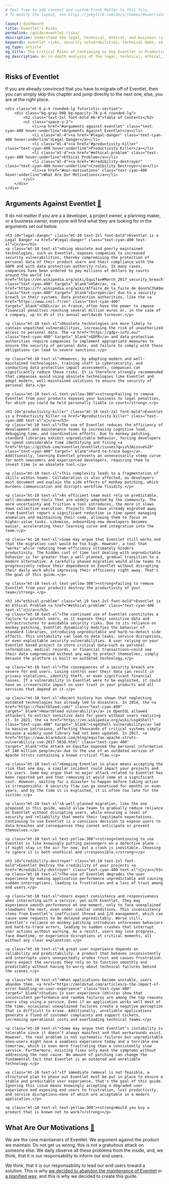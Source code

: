 ```yaml
---
# Feel free to add content and custom Front Matter to this file.
# To modify the layout, see https://jekyllrb.com/docs/themes/#overriding-theme-defaults

layout: dashboard
title: Eventlet's Risks
permalink: /guide/eventlet-risks/
description: Understand the legal, technical, ethical, and business risks of continuing to use Eventlet in your Python applications, including security vulnerabilities, productivity impacts, and user experience degradation.
keywords: eventlet risks, security vulnerabilities, technical debt, software maintenance, legal compliance, productivity impact, reliability issues, user experience
og_type: article
og_title: The Critical Risks of Continuing to Use Eventlet in Production
og_description: An in-depth analysis of the legal, technical, ethical, and business risks posed by continued reliance on the deprecated Eventlet library.
---
```

<section>
    <h1 class="text-4xl font-bold">Risks of Eventlet</h1>
    <p class="mt-10 text-xl">If you are already convinced that you have to migrate off of Eventlet, then you can simply skip this chapter and jump directly to the next one, else, you are at the right place.</p>

    <div class="mt-6 p-4 rounded-lg futuristic-section">
        <div class="bg-gray-900 bg-opacity-70 p-6 rounded-lg">
            <h2 class="text-2xl font-bold mb-4">Table of Contents</h2>
            <ul class="space-y-2">
                <li><a href="#arguments-against-eventlet" class="text-cyan-400 hover:underline">Arguments Against Eventlet</a></li>
                <li class="ml-4"><a href="#legal-danger" class="text-cyan-400 hover:underline">Legal Danger</a></li>
                <li class="ml-4"><a href="#productivity-killer" class="text-cyan-400 hover:underline">Productivity Killer</a></li>
                <li class="ml-4"><a href="#ethical-problem" class="text-cyan-400 hover:underline">Ethical Problem</a></li>
                <li class="ml-4"><a href="#credibility-destroyer" class="text-cyan-400 hover:underline">Credibility Destroyer</a></li>
                <li><a href="#our-motivations" class="text-cyan-400 hover:underline">What Are Our Motivations</a></li>
            </ul>
        </div>
    </div>
</section>
<section>
    <h2 id="arguments-against-eventlet" class="mt-10 text-3xl font-bold">Arguments Against Eventlet <a href="#arguments-against-eventlet" class="text-cyan-400 text-xl">🔗</a></h2>
    <p class="mt-10 text-xl">It do not matter if you are a a developer, a project owner, a planning maker, or a business owner, everyone will find what they are looking for in the arguments set out below.</p>

    <h3 id="legal-danger" class="mt-10 text-2xl font-bold">Eventlet is a Legal Danger <a href="#legal-danger" class="text-cyan-400 text-xl">🔗</a></h3>
    <p class="mt-10 text-xl">Using obsolete and poorly maintained technologies, such as Eventlet, exposes companies to increased security vulnerabilities, thereby compromising the protection of personal data of their product users and their compliance with the GDPR and with data protection authority rules. In many cases, companies have been ordered to pay millions of dollars by courts around the world (<a href="https://en.wikipedia.org/wiki/Equifax#March_2017_security_breach" class="text-cyan-400" target="_blank">USA</a>, <a href="https://fr.wikipedia.org/wiki/Affaire_de_la_fuite_de_donn%C3%A9es_de_sant%C3%A9_de_laboratoires_fran%C3%A7ais" class="text-cyan-400" target="_blank">Europe</a>) due to a security breach in their systems. Data protection authorities, like the <a href="https://www.cnil.fr/en" class="text-cyan-400" target="_blank">CNIL</a> in France, often have the power to impose financial penalties reaching several million euros or, in the case of a company, up to 4% of its annual worldwide turnover.​</p>

    <p class="mt-10 text-xl">Obsolete technologies are more likely to contain unpatched vulnerabilities, increasing the risk of unauthorized access to personal data. The <a href="https://gdpr-info.eu/" class="text-cyan-400" target="_blank">GDPR</a> and data protection authorities require companies to implement appropriate measures to ensure the security of personal data, and failure to comply with these obligations can lead to severe sanctions.​</p>

    <p class="mt-10 text-xl">However, by adopting modern and well-maintained technologies, training staff in cybersecurity, and conducting data protection impact assessments, companies can significantly reduce these risks. It is therefore strongly recommended that companies avoid using obsolete technologies like Eventlet and adopt modern, well-maintained solutions to ensure the security of personal data.​</p>

    <p class="mt-10 text-xl text-yellow-300"><strong>Failing to remove Eventlet from your products exposes your business to legal penalties, for which you could be held personally liable in court</strong>.</p>

    <h3 id="productivity-killer" class="mt-10 text-2xl font-bold">Eventlet is a Productivity Killer <a href="#productivity-killer" class="text-cyan-400 text-xl">🔗</a></h3>
    <p class="mt-10 text-xl">The use of Eventlet reduces the efficiency of development and maintenance teams by increasing cognitive load, debugging time, and coordination efforts. Due to monkey patching, standard libraries exhibit unpredictable behavior, forcing developers to spend considerable time identifying and fixing <a href="https://github.com/eventlet/eventlet/issues?q=is%3Aissue%20" class="text-cyan-400" target="_blank">hard-to-trace bugs</a>. Additionally, learning Eventlet presents an unnecessarily steep curve for both newcomers and experienced developers, requiring them to invest time in an obsolete tool.</p>

    <p class="mt-10 text-xl">This complexity leads to a fragmentation of skills within teams. Collaboration is also affected, as developers must document and explain the side effects of monkey patching, which burdens communication and disrupts workflow fluidity.</p>

    <p class="mt-10 text-xl">An efficient team must rely on predictable, well-documented tools that are widely adopted by the community. The more uncertainty and friction a tool introduces, the more it slows down collective execution. Projects that have already migrated away from Eventlet report a significant reduction in time spent managing anomalies and maintaining their code, allowing them to focus on higher-value tasks. Likewise, onboarding new developers becomes easier, accelerating their learning curve and integration into the team.</p>

    <p class="mt-10 text-xl">Some may argue that Eventlet still works and that the migration cost would be too high. However, a tool that "works" while reducing team efficiency ultimately hinders productivity. The hidden cost of time lost dealing with unpredictable behavior is far greater than a well-planned, gradual transition to a modern alternative. A carefully phased migration would allow teams to progressively reduce their dependence on Eventlet without disrupting their daily work while improving their efficiency right away. That's the goal of this guide.​</p>

    <p class="mt-10 text-xl text-yellow-300"><strong>Failing to remove Eventlet from your products destroy the productivity of your team</strong>.</p>

    <h3 id="ethical-problem" class="mt-10 text-2xl font-bold">Eventlet is An Ethical Problem <a href="#ethical-problem" class="text-cyan-400 text-xl">🔗</a></h3>
    <p class="mt-10 text-xl">The continued use of Eventlet constitutes a failure to protect users, as it exposes their sensitive data and infrastructures to avoidable security risks. Due to its reliance on monkey patching, Eventlet dynamically modifies the behavior of standard libraries, introducing unpredictable and hard-to-detect side effects. This instability can lead to data leaks, service disruptions, or even exploitable security vulnerabilities. A user relying on your Eventlet based project to store critical data—such as personal information, medical records, or financial transactions—could see their data compromised without any way to protect themselves, simply because the platform is built on outdated technology.</p>

    <p class="mt-10 text-xl">The consequences of a security breach are severe for end users. Losing control over their data can result in privacy violations, identity theft, or even significant financial losses. If a vulnerability in Eventlet were to be exploited, it could have an irreversible impact on user trust in your products and all services that depend on it.</p>

    <p class="mt-10 text-xl">Recent history has shown that neglecting outdated technologies has already led to disasters. In 2014, the <a href="https://heartbleed.com/" class="text-cyan-400" target="_blank">Heartbleed vulnerability</a> in OpenSSL allowed attackers to extract sensitive data for years without users realizing it. In 2021, the <a href="https://en.wikipedia.org/wiki/Log4Shell" class="text-cyan-400" target="_blank">Log4Shell vulnerability</a> led to massive intrusions, affecting thousands of critical systems simply because a widely used library had not been updated. In 2017, <a href="https://www.blackduck.com/blog/equifax-apache-struts-vulnerability-cve-2017-5638.html" class="text-cyan-400" target="_blank">the attack on Equifax exposed the personal information of 140 million people</a> due to the use of an outdated version of Apache Struts containing a known critical flaw.</p>

    <p class="mt-10 text-xl">Keeping Eventlet in place means accepting the risk that one day, a similar incident could impact your projects and its users. Some may argue that no major attack related to Eventlet has been reported yet and that removing it would come at a significant cost. However, waiting for a disaster to happen before taking action is irresponsible. A security flaw can go unnoticed for months or even years, and by the time it is exploited, it is often too late for the victims.</p>

    <p class="mt-10 text-xl">A well-planned migration, like the one proposed in this guide, would allow teams to gradually reduce reliance on Eventlet without disrupting users, while ensuring a level of security and reliability that meets their legitimate expectations. Continuing to use Eventlet is a conscious decision to expose users to data breaches and consequences they cannot anticipate or prevent themselves.</p>

    <p class="mt-10 text-xl text-yellow-300"><strong>Continuing to use Eventlet is like knowingly putting passengers on a defective plane — it might stay in the air for now, but a crash is inevitable. Choosing to ignore it is both unethical and irresponsible.</strong></p>

    <h3 id="credibility-destroyer" class="mt-10 text-2xl font-bold">Eventlet Destroy the credibility of your projects <a href="#credibility-destroyer" class="text-cyan-400 text-xl">🔗</a></h3>
    <p class="mt-10 text-xl">The use of Eventlet degrades the user experience by making application performance unpredictable and causing sudden interruptions, leading to frustration and a loss of trust among end users.</p>  

    <p class="mt-10 text-xl">Users expect consistency and responsiveness when interacting with a service, yet with Eventlet, they may experience smooth performance at one moment, only to face unexplained slowdowns the next, even under similar conditions. This inconsistency stems from Eventlet’s inefficient thread and I/O management, which can cause some requests to be delayed unpredictably. Worse still, Eventlet’s reliance on monkey patching introduces unforeseen behaviors and hard-to-trace errors, leading to sudden crashes that interrupt user actions without warning. As a result, users may lose progress, face downtime, or experience disruptions at critical moments, all without any clear explanation.</p>

    <p class="mt-10 text-xl">A great user experience depends on reliability and predictability. A product that behaves inconsistently and interrupts users unexpectedly erodes trust and causes frustration. Users expect the services they rely on to function smoothly and predictably without having to worry about technical failures behind the scenes.</p>

    <p class="mt-10 text-xl">When applications become unstable, users abandon them. <a href="https://moldstud.com/articles/p-the-impact-of-error-handling-on-user-experience" class="text-cyan-400" target="_blank">Studies in user experience (UX)</a> show that inconsistent performance and random failures are among the top reasons users stop using a service. Even if an application works well most of the time, occasional unexplained failures create a negative perception that is difficult to erase. Additionally, unreliable applications generate a flood of customer complaints and support tickets, increasing operational costs and overloading technical teams.</p>

    <p class="mt-10 text-xl">Some may argue that Eventlet’s instability is tolerable since it doesn’t always manifest and that workarounds exist. However, the real problem is not systematic failures but unpredictable ones—users might have a seamless experience today and a terrible one tomorrow, which is even more frustrating than a consistently slow service. Furthermore, existing fixes only mask the symptoms without addressing the root cause. No amount of patching can change the fundamental fact that Eventlet is an outdated and unreliable technology.</p>

    <p class="mt-10 text-xl">If immediate removal is not feasible, a structured plan to phase out Eventlet must be put in place to ensure a stable and predictable user experience, that's the goal of this guide. Ignoring this issue means knowingly accepting a degraded user experience and exposing end users to frustration, lost productivity, and service disruptions—none of which are acceptable in a modern application.</p>

    <p class="mt-10 text-xl text-yellow-300"><strong>Would you buy a product that is known not to work?</strong></p>  
</section>

<section>
    <h2 id="our-motivations" class="mt-10 text-3xl font-bold">What Are Our Motivations <a href="#our-motivations" class="text-cyan-400 text-xl">🔗</a></h2>
    <p class="mt-10 text-xl">We are the core maintainers of Eventlet. We argument against the product we maintain. Do not get us wrong, this is not a gratuitous attack on someone else. We daily observe all these problems from the inside, and, we think, that it is our responsability to inform our end users.</p>
    <p class="mt-10 text-xl">We think, that it is our responsability to lead our end users toward a solution. This is why <a href="https://github.com/eventlet/eventlet/issues/824" class="text-cyan-400" target="_blank">we decided to abandon the maintenance of Eventlet</a> in <a href="https://review.opendev.org/c/openstack/governance/+/902585" class="text-cyan-400" target="_blank">a planified way</a>, and this is why we decided to create this guide.</p>
</section>
